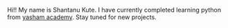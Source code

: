 Hi!!
My name is Shantanu Kute.
I have currently completed learning python from [yasham academy](yashamacademy.com).
Stay tuned for new projects.
